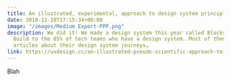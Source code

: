 ```yaml
---
title: An illustrated, experimental, approach to design system principles
date: 2018-12-20T17:15:34+00:00
image: "/images/Medium Expert-PPP.png"
description: We did it! We made a design system this year called Blocks, adding CBRE
  Build to the 85% of tech teams who have a design system. Most of them also have
  articles about their design system journeys…
link: https://uxdesign.cc/an-illustrated-pseudo-scientific-approach-to-design-system-principles-10031a410cd0
---
```

Blah
